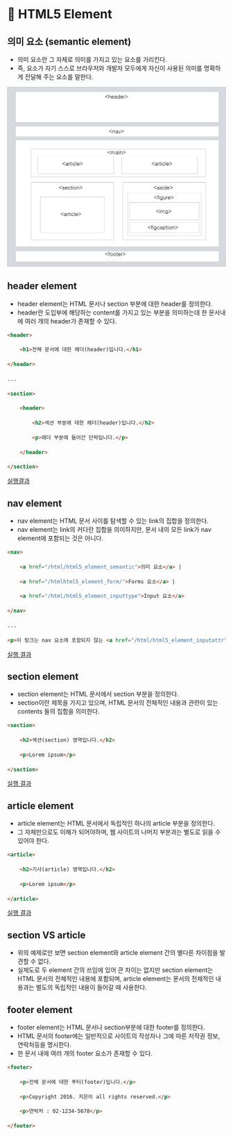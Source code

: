 # 🚎 HTML5 Element

## 의미 요소 (semantic element)
- 의미 요소란 그 자체로 의미를 가지고 있는 요소를 가리킨다.
- 즉, 요소가 자기 스스로 브라우저와 개발자 모두에게 자신이 사용된 의미를 명확하게 전달해 주는 요소를 말한다.

![HTML5_Layout](../../image/html5/html5_layout.png)

## header element
- header element는 HTML 문서나 section 부분에 대한 header를 정의한다.
- header란 도입부에 해당하는 content를 가지고 있는 부분을 의미하는데 한 문서내에 여러 개의 header가 존재할 수 있다.

```html
<header>

    <h1>전체 문서에 대한 헤더(header)입니다.</h1>

</header>

...

<section>

    <header>

        <h2>섹션 부분에 대한 헤더(header)입니다.</h2>

        <p>헤더 부분에 들어간 단락입니다.</p>

    </header>

</section>
```

[실행결과](http://tcpschool.com/examples/tryit/tryhtml.php?filename=html5_element_semantic_01)

## nav element
- nav element는 HTML 문서 사이를 탐색할 수 있는 link의 집합을 정의한다.
- nav element는 link의 커다란 집합을 의미하지만, 문서 내의 모든 link가 nav element에 포함되는 것은 아니다.

```html
<nav>

    <a href="/html/html5_element_semantic">의미 요소</a> |

    <a href="/htmlhtml5_element_form/">Forms 요소</a> |

    <a href="/html/html5_element_inputtype">Input 요소</a>

</nav>

...

<p>이 링크는 nav 요소에 포함되지 않는 <a href="/html/html5_element_inputattr">Input 속성</a>에 관한 링크에요!</p>
```

[실행 결과](http://tcpschool.com/examples/tryit/tryhtml.php?filename=html5_element_semantic_02)

## section element
- section element는 HTML 문서에서 section 부분을 정의한다.
- section이란 제목을 가지고 있으며, HTML 문서의 전체적인 내용과 관련이 있는 contents 들의 집합을 의미한다.

```html
<section>

    <h2>섹션(section) 영역입니다.</h2>

    <p>Lorem ipsum</p>

</section>
```
[실행 결과](http://tcpschool.com/examples/tryit/tryhtml.php?filename=html5_element_semantic_03)

## article element
- article element는 HTML 문서에서 독립적인 하나의 article 부분을 정의한다.
- 그 자체만으로도 이해가 되어야하며, 웹 사이트의 나머지 부분과는 별도로 읽을 수 있어야 한다.

```html
<article>

    <h2>기사(article) 영역입니다.</h2>

    <p>Lorem ipsum</p>

</article>
```

[실행 결과](http://tcpschool.com/examples/tryit/tryhtml.php?filename=html5_element_semantic_04)

## section VS article
- 위의 예제로만 보면 section element와 article element 간의 별다른 차이점을 발견할 수 없다.
- 실제도로 두 element 간의 쓰임에 있어 큰 차이는 없지만 section element는 HTML 문서의 전체적인 내용에 포함되며, article element는 문서의 전체적인 내용과는 별도의 독립적인 내용이 들어갈 때 사용한다.

## footer element
- footer element는 HTML 문서나 section부분에 대한 footer를 정의한다.
- HTML 문서의 footer에는 일반적으로 사이트의 작성자나 그에 따른 저작권 정보, 연락처등을 명시한다.
- 한 문서 내에 여러 개의 footer 요소가 존재할 수 있다.

```html
<footer>

    <p>전체 문서에 대한 푸터(footer)입니다.</p>

    <p>Copyright 2016. 지은이 all rights reserved.</p>

    <p>연락처 : 02-1234-5678</p>

</footer>
```